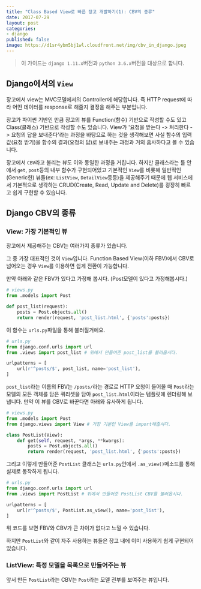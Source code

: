 ```yaml
---
title: "Class Based View로 빠른 장고 개발하기(1): CBV의 종류"
date: 2017-07-29
layout: post
categories:
- django
published: false
image: https://d1sr4ybm5bj1wl.cloudfront.net/img/cbv_in_django.jpeg
---
```


> 이 가이드는 `django 1.11.x`버전과 `python 3.6.x`버전을 대상으로 합니다.

## Django에서의 `View`

장고에서 view는 MVC모델에서의 Controller에 해당합니다. 즉 HTTP request에 따라 어떤 데이터를 response로 해줄지 결정을 해주는 부분입니다.

장고가 파이썬 기반인 만큼 장고의 뷰를 Function(함수) 기반으로 작성할 수도 있고 Class(클래스) 기반으로 작성할 수도 있습니다. View가 '요청을 받는다 -> 처리한다 -> 요청의 답을 보내준다'라는 과정을 바탕으로 하는 것을 생각해보면 사실 함수의 입력값(요청 받기)을 함수의 결과(요청의 답)로 보내주는 과정과 거의 흡사하다고 볼 수 있습니다.

장고에서 `CBV`라고 불리는 뷰도 이와 동일한 과정을 거칩니다. 하지만 클래스라는 틀 안에서 `get`, `post`등의 내부 함수가 구현되어있고 기본적인 `View`를 비롯해 일반적인(Generic한) 뷰들(ex: `ListView`, `DetailView`등등)을 제공해주기 때문에 웹 서비스에서 기본적으로 생각하는 CRUD(Create, Read, Update and Delete)를 굉장히 빠르고 쉽게 구현할 수 있습니다.

## Django CBV의 종류

### View: 가장 기본적인 뷰

장고에서 제공해주는 CBV는 여러가지 종류가 있습니다.

그 중 가장 대표적인 것이 `View`입니다. Function Based View(이하 FBV)에서 CBV로 넘어오는 경우 `View`를 이용하면 쉽게 전환이 가능합니다.

만약 아래와 같은 FBV가 있다고 가정해 봅시다. (Post모델이 있다고 가정해봅시다.)

```python
# views.py
from .models import Post

def post_list(request):
    posts = Post.objects.all()
    return render(request, 'post_list.html', {'posts':posts})
```

이 함수는 `urls.py`파일을 통해 불러질거에요.

```python
# urls.py
from django.conf.urls import url
from .views import post_list # 위에서 만들어준 post_list를 불러옵시다.

urlpatterns = [
    url(r'^posts/$', post_list, name='post_list'),
]
```

`post_list`라는 이름의 FBV는 `/posts/`라는 경로로 HTTP 요청이 들어올 때 `Post`라는 모델의 모든 객체를 담은 쿼리셋을 담아 `post_list.html`이라는 템플릿에 렌더링해 보냅니다. 만약 이 뷰를 CBV로 바꾼다면 아래와 유사하게 됩니다.

```python
# views.py
from .models import Post
from django.views import View # 가장 기본인 View를 import해줍시다.

class PostList(View):
    def get(self, request, *args, **kwargs):
        posts = Post.objects.all()
        return render(request, 'post_list.html', {'posts':posts})
```

그리고 이렇게 만들어준 `PostList` 클래스는 `urls.py`안에서 `.as_view()`메소드를 통해 실제로 동작하게 됩니다.

```python
# urls.py
from django.conf.urls import url
from .views import PostList # 위에서 만들어준 PostList CBV를 불러옵시다.

urlpatterns = [
    url(r'^posts/$', PostList.as_view(), name='post_list'),
]
```

위 코드를 보면 FBV와 CBV가 큰 차이가 없다고 느낄 수 있습니다.

하지만 `PostList`와 같이 자주 사용하는 뷰들은 장고 내에 이미 사용하기 쉽게 구현되어있습니다.

### ListView: 특정 모델을 목록으로 만들어주는 뷰 

앞서 만든 `PostList`라는 CBV는 `Post`라는 모델 전부를 보여주는 뷰입니다.
